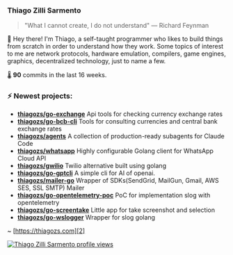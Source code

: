 ### Thiago Zilli Sarmento
>  "What I cannot create, I do not understand" — Richard Feynman

👋 Hey there! I'm Thiago, a self-taught programmer who likes to build things from scratch
in order to understand how they work. Some topics of interest to me are network
protocols, hardware emulation, compilers, game engines, graphics, decentralized 
technology, just to name a few.

🌡️ **90** commits in the last 16 weeks.

### ⚡ Newest projects:

- **[thiagozs/go-exchange](https://github.com/thiagozs/go-exchange)** Api tools for checking currency exchange rates<br/>
- **[thiagozs/go-bcb-cli](https://github.com/thiagozs/go-bcb-cli)** Tools for consulting currencies and central bank exchange rates<br/>
- **[thiagozs/agents](https://github.com/thiagozs/agents)** A collection of production-ready subagents for Claude Code<br/>
- **[thiagozs/whatsapp](https://github.com/thiagozs/whatsapp)** Highly configurable Golang client for WhatsApp Cloud API<br/>
- **[thiagozs/gwilio](https://github.com/thiagozs/gwilio)** Twilio alternative built using golang<br/>
- **[thiagozs/go-gptcli](https://github.com/thiagozs/go-gptcli)** A simple cli for AI of openai.<br/>
- **[thiagozs/mailer-go](https://github.com/thiagozs/mailer-go)** Wrapper of SDKs(SendGrid, MailGun, Gmail, AWS SES, SSL SMTP) Mailer<br/>
- **[thiagozs/go-opentelemetry-poc](https://github.com/thiagozs/go-opentelemetry-poc)** PoC for implementation slog with opentelemetry<br/>
- **[thiagozs/go-screentake](https://github.com/thiagozs/go-screentake)** Little app for take screenshot and selection<br/>
- **[thiagozs/go-wslogger](https://github.com/thiagozs/go-wslogger)** Wrapper for slog golang<br/>


~ [https://thiagozs.com][2]

[2]: https://thiagozs.com

[![Thiago Zilli Sarmento profile views](https://u8views.com/api/v1/github/profiles/140747/views/day-week-month-total-count.svg)](https://u8views.com/github/thiagozs)
